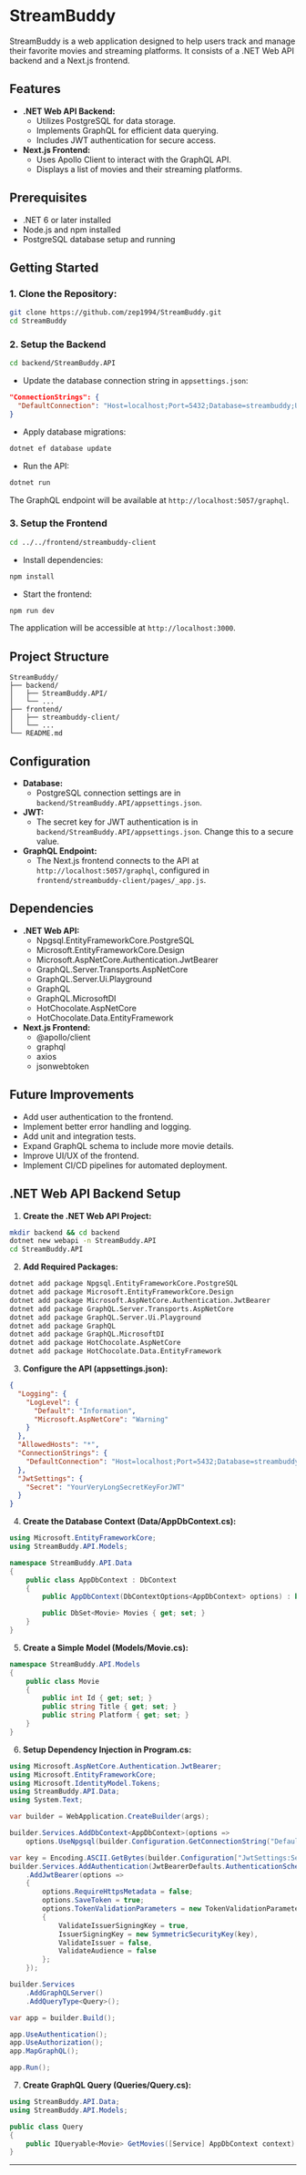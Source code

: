 # StreamBuddy

StreamBuddy is a web application designed to help users track and manage their favorite movies and streaming platforms. It consists of a .NET Web API backend and a Next.js frontend.

## Features

-   **.NET Web API Backend:**
    -   Utilizes PostgreSQL for data storage.
    -   Implements GraphQL for efficient data querying.
    -   Includes JWT authentication for secure access.
-   **Next.js Frontend:**
    -   Uses Apollo Client to interact with the GraphQL API.
    -   Displays a list of movies and their streaming platforms.

## Prerequisites

-   .NET 6 or later installed
-   Node.js and npm installed
-   PostgreSQL database setup and running

## Getting Started

### 1. Clone the Repository:

```bash
git clone https://github.com/zep1994/StreamBuddy.git
cd StreamBuddy
```

### 2. Setup the Backend

```bash
cd backend/StreamBuddy.API
```

- Update the database connection string in `appsettings.json`:

```json
"ConnectionStrings": {
  "DefaultConnection": "Host=localhost;Port=5432;Database=streambuddy;Username=postgres;Password=yourpassword"
}
```

- Apply database migrations:

```bash
dotnet ef database update
```

- Run the API:

```bash
dotnet run
```

The GraphQL endpoint will be available at `http://localhost:5057/graphql`.

### 3. Setup the Frontend

```bash
cd ../../frontend/streambuddy-client
```

- Install dependencies:

```bash
npm install
```

- Start the frontend:

```bash
npm run dev
```

The application will be accessible at `http://localhost:3000`.

## Project Structure

```
StreamBuddy/
├── backend/
│   ├── StreamBuddy.API/
│   └── ...
├── frontend/
│   ├── streambuddy-client/
│   └── ...
└── README.md
```

## Configuration

-   **Database:**
    -   PostgreSQL connection settings are in `backend/StreamBuddy.API/appsettings.json`.
-   **JWT:**
    -   The secret key for JWT authentication is in `backend/StreamBuddy.API/appsettings.json`. Change this to a secure value.
-   **GraphQL Endpoint:**
    -   The Next.js frontend connects to the API at `http://localhost:5057/graphql`, configured in `frontend/streambuddy-client/pages/_app.js`.

## Dependencies

-   **.NET Web API:**
    -   Npgsql.EntityFrameworkCore.PostgreSQL
    -   Microsoft.EntityFrameworkCore.Design
    -   Microsoft.AspNetCore.Authentication.JwtBearer
    -   GraphQL.Server.Transports.AspNetCore
    -   GraphQL.Server.Ui.Playground
    -   GraphQL
    -   GraphQL.MicrosoftDI
    -   HotChocolate.AspNetCore
    -   HotChocolate.Data.EntityFramework
-   **Next.js Frontend:**
    -   @apollo/client
    -   graphql
    -   axios
    -   jsonwebtoken

## Future Improvements

-   Add user authentication to the frontend.
-   Implement better error handling and logging.
-   Add unit and integration tests.
-   Expand GraphQL schema to include more movie details.
-   Improve UI/UX of the frontend.
-   Implement CI/CD pipelines for automated deployment.

## .NET Web API Backend Setup

1. **Create the .NET Web API Project:**

```bash
mkdir backend && cd backend
dotnet new webapi -n StreamBuddy.API
cd StreamBuddy.API
```

2. **Add Required Packages:**

```bash
dotnet add package Npgsql.EntityFrameworkCore.PostgreSQL
dotnet add package Microsoft.EntityFrameworkCore.Design
dotnet add package Microsoft.AspNetCore.Authentication.JwtBearer
dotnet add package GraphQL.Server.Transports.AspNetCore
dotnet add package GraphQL.Server.Ui.Playground
dotnet add package GraphQL
dotnet add package GraphQL.MicrosoftDI
dotnet add package HotChocolate.AspNetCore
dotnet add package HotChocolate.Data.EntityFramework
```

3. **Configure the API (appsettings.json):**

```json
{
  "Logging": {
    "LogLevel": {
      "Default": "Information",
      "Microsoft.AspNetCore": "Warning"
    }
  },
  "AllowedHosts": "*",
  "ConnectionStrings": {
    "DefaultConnection": "Host=localhost;Port=5432;Database=streambuddy;Username=postgres;Password=yourpassword"
  },
  "JwtSettings": {
    "Secret": "YourVeryLongSecretKeyForJWT"
  }
}
```

4. **Create the Database Context (Data/AppDbContext.cs):**

```csharp
using Microsoft.EntityFrameworkCore;
using StreamBuddy.API.Models;

namespace StreamBuddy.API.Data
{
    public class AppDbContext : DbContext
    {
        public AppDbContext(DbContextOptions<AppDbContext> options) : base(options) { }

        public DbSet<Movie> Movies { get; set; }
    }
}
```

5. **Create a Simple Model (Models/Movie.cs):**

```csharp
namespace StreamBuddy.API.Models
{
    public class Movie
    {
        public int Id { get; set; }
        public string Title { get; set; }
        public string Platform { get; set; }
    }
}
```

6. **Setup Dependency Injection in Program.cs:**

```csharp
using Microsoft.AspNetCore.Authentication.JwtBearer;
using Microsoft.EntityFrameworkCore;
using Microsoft.IdentityModel.Tokens;
using StreamBuddy.API.Data;
using System.Text;

var builder = WebApplication.CreateBuilder(args);

builder.Services.AddDbContext<AppDbContext>(options =>
    options.UseNpgsql(builder.Configuration.GetConnectionString("DefaultConnection")));

var key = Encoding.ASCII.GetBytes(builder.Configuration["JwtSettings:Secret"]);
builder.Services.AddAuthentication(JwtBearerDefaults.AuthenticationScheme)
    .AddJwtBearer(options =>
    {
        options.RequireHttpsMetadata = false;
        options.SaveToken = true;
        options.TokenValidationParameters = new TokenValidationParameters
        {
            ValidateIssuerSigningKey = true,
            IssuerSigningKey = new SymmetricSecurityKey(key),
            ValidateIssuer = false,
            ValidateAudience = false
        };
    });

builder.Services
    .AddGraphQLServer()
    .AddQueryType<Query>();

var app = builder.Build();

app.UseAuthentication();
app.UseAuthorization();
app.MapGraphQL();

app.Run();
```

7. **Create GraphQL Query (Queries/Query.cs):**

```csharp
using StreamBuddy.API.Data;
using StreamBuddy.API.Models;

public class Query
{
    public IQueryable<Movie> GetMovies([Service] AppDbContext context) => context.Movies;
}
```

---

